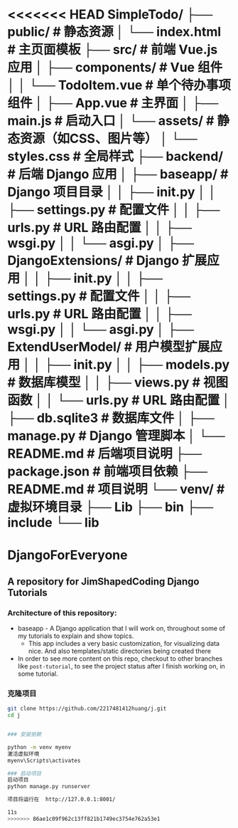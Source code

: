 <<<<<<< HEAD
SimpleTodo/
├── public/               # 静态资源
│   └── index.html        # 主页面模板
├── src/                  # 前端 Vue.js 应用
│   ├── components/       # Vue 组件
│   │   └── TodoItem.vue  # 单个待办事项组件
│   ├── App.vue           # 主界面
│   ├── main.js           # 启动入口
│   └── assets/           # 静态资源（如CSS、图片等）
│       └── styles.css    # 全局样式
├── backend/              # 后端 Django 应用
│   ├── baseapp/          # Django 项目目录
│   │   ├── __init__.py
│   │   ├── settings.py   # 配置文件
│   │   ├── urls.py       # URL 路由配置
│   │   ├── wsgi.py
│   │   └── asgi.py
│   ├── DjangoExtensions/ # Django 扩展应用
│   │   ├── __init__.py
│   │   ├── settings.py   # 配置文件
│   │   ├── urls.py       # URL 路由配置
│   │   ├── wsgi.py
│   │   └── asgi.py
│   ├── ExtendUserModel/  # 用户模型扩展应用
│   │   ├── __init__.py
│   │   ├── models.py     # 数据库模型
│   │   ├── views.py      # 视图函数
│   │   └── urls.py       # URL 路由配置
│   ├── db.sqlite3        # 数据库文件
│   ├── manage.py         # Django 管理脚本
│   └── README.md         # 后端项目说明
├── package.json          # 前端项目依赖
├── README.md             # 项目说明
└── venv/                 # 虚拟环境目录
    ├── Lib
    ├── bin
    ├── include
    └── lib
=======
# DjangoForEveryone

## A repository for JimShapedCoding Django Tutorials

### Architecture of this repository:

 - baseapp - A Django application that I will work on, throughout some of my tutorials to explain and show topics.
   - This app includes a very basic customization, for visualizing data nice. And also templates/static directories being created there
 - In order to see more content on this repo, checkout to other branches like `post-tutorial`, to see the project status after I finish working on, in some tutorial.


### 克隆项目

```bash
git clone https://github.com/2217481412huang/j.git
cd j


### 安装依赖

python -m venv myenv
激活虚拟环境
myenv\Scripts\activates

### 启动项目
启动项目
python manage.py runserver

项目将运行在  http://127.0.0.1:8001/ 

11s
>>>>>>> 86ae1c09f962c13ff821b1749ec3754e762a53e1

